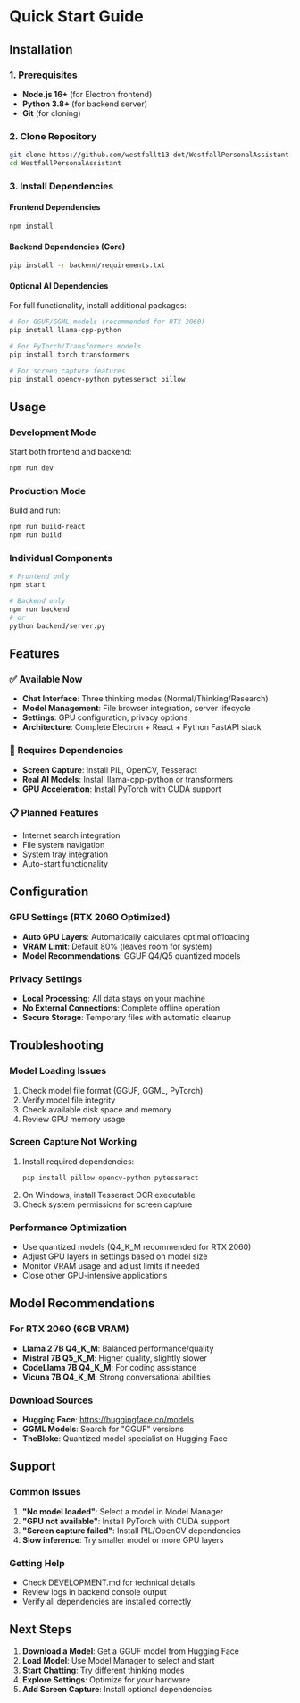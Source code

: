 # Quick Start Guide

## Installation

### 1. Prerequisites
- **Node.js 16+** (for Electron frontend)
- **Python 3.8+** (for backend server)
- **Git** (for cloning)

### 2. Clone Repository
```bash
git clone https://github.com/westfallt13-dot/WestfallPersonalAssistant.git
cd WestfallPersonalAssistant
```

### 3. Install Dependencies

#### Frontend Dependencies
```bash
npm install
```

#### Backend Dependencies (Core)
```bash
pip install -r backend/requirements.txt
```

#### Optional AI Dependencies
For full functionality, install additional packages:

```bash
# For GGUF/GGML models (recommended for RTX 2060)
pip install llama-cpp-python

# For PyTorch/Transformers models
pip install torch transformers

# For screen capture features  
pip install opencv-python pytesseract pillow
```

## Usage

### Development Mode
Start both frontend and backend:
```bash
npm run dev
```

### Production Mode
Build and run:
```bash
npm run build-react
npm run build
```

### Individual Components
```bash
# Frontend only
npm start

# Backend only  
npm run backend
# or
python backend/server.py
```

## Features

### ✅ Available Now
- **Chat Interface**: Three thinking modes (Normal/Thinking/Research)
- **Model Management**: File browser integration, server lifecycle
- **Settings**: GPU configuration, privacy options
- **Architecture**: Complete Electron + React + Python FastAPI stack

### 🔧 Requires Dependencies
- **Screen Capture**: Install PIL, OpenCV, Tesseract
- **Real AI Models**: Install llama-cpp-python or transformers
- **GPU Acceleration**: Install PyTorch with CUDA support

### 📋 Planned Features
- Internet search integration
- File system navigation
- System tray integration
- Auto-start functionality

## Configuration

### GPU Settings (RTX 2060 Optimized)
- **Auto GPU Layers**: Automatically calculates optimal offloading
- **VRAM Limit**: Default 80% (leaves room for system)
- **Model Recommendations**: GGUF Q4/Q5 quantized models

### Privacy Settings
- **Local Processing**: All data stays on your machine
- **No External Connections**: Complete offline operation
- **Secure Storage**: Temporary files with automatic cleanup

## Troubleshooting

### Model Loading Issues
1. Check model file format (GGUF, GGML, PyTorch)
2. Verify model file integrity
3. Check available disk space and memory
4. Review GPU memory usage

### Screen Capture Not Working
1. Install required dependencies:
   ```bash
   pip install pillow opencv-python pytesseract
   ```
2. On Windows, install Tesseract OCR executable
3. Check system permissions for screen capture

### Performance Optimization
- Use quantized models (Q4_K_M recommended for RTX 2060)
- Adjust GPU layers in settings based on model size
- Monitor VRAM usage and adjust limits if needed
- Close other GPU-intensive applications

## Model Recommendations

### For RTX 2060 (6GB VRAM)
- **Llama 2 7B Q4_K_M**: Balanced performance/quality
- **Mistral 7B Q5_K_M**: Higher quality, slightly slower
- **CodeLlama 7B Q4_K_M**: For coding assistance
- **Vicuna 7B Q4_K_M**: Strong conversational abilities

### Download Sources
- **Hugging Face**: https://huggingface.co/models
- **GGML Models**: Search for "GGUF" versions
- **TheBloke**: Quantized model specialist on Hugging Face

## Support

### Common Issues
1. **"No model loaded"**: Select a model in Model Manager
2. **"GPU not available"**: Install PyTorch with CUDA support
3. **"Screen capture failed"**: Install PIL/OpenCV dependencies
4. **Slow inference**: Try smaller model or more GPU layers

### Getting Help
- Check DEVELOPMENT.md for technical details
- Review logs in backend console output
- Verify all dependencies are installed correctly

## Next Steps

1. **Download a Model**: Get a GGUF model from Hugging Face
2. **Load Model**: Use Model Manager to select and start
3. **Start Chatting**: Try different thinking modes
4. **Explore Settings**: Optimize for your hardware
5. **Add Screen Capture**: Install optional dependencies